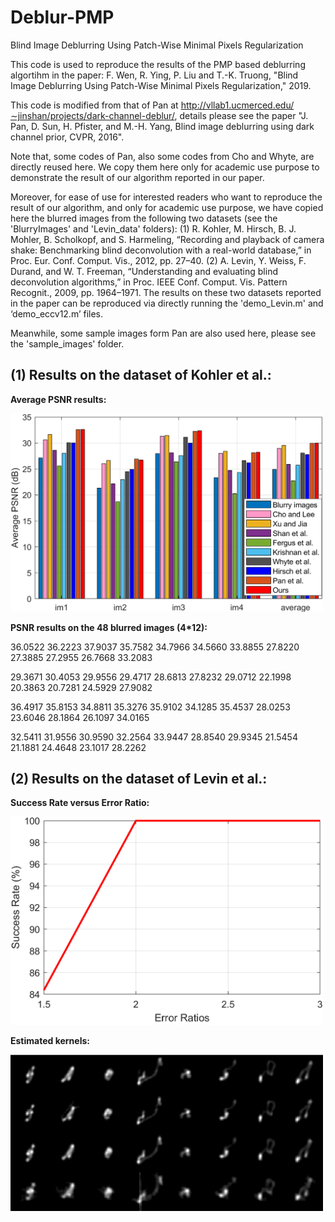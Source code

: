 # Deblur-PMP
Blind Image Deblurring Using Patch-Wise Minimal Pixels Regularization


This code is used to reproduce the results of the PMP based deblurring algortihm in the paper: 
F. Wen, R. Ying, P. Liu and T.-K. Truong, "Blind Image Deblurring Using Patch-Wise Minimal Pixels Regularization," 2019.

This code is modified from that of Pan at http://vllab1.ucmerced.edu/∼jinshan/projects/dark-channel-deblur/, 
details please see the paper "J. Pan, D. Sun, H. Pfister, and M.-H. Yang, Blind image deblurring using dark channel prior, CVPR, 2016". 

Note that, some codes of Pan, also some codes from Cho and Whyte, are directly reused here. We copy them here only for academic use purpose to demonstrate the result of our algorithm reported in our paper.

Moreover, for ease of use for interested readers who want to reproduce the result of our algorithm,
and only for academic use purpose,
we have copied here the blurred images from the following two datasets (see the 'BlurryImages' and 'Levin_data' folders):
(1) R. Kohler, M. Hirsch, B. J. Mohler, B. Scholkopf, and S. Harmeling, “Recording and playback of camera shake: Benchmarking blind deconvolution with a real-world database,” in Proc. Eur. Conf. Comput. Vis., 2012, pp. 27–40.
(2) A. Levin, Y. Weiss, F. Durand, and W. T. Freeman, “Understanding and evaluating blind deconvolution algorithms,” in Proc. IEEE Conf. Comput. Vis. Pattern Recognit., 2009, pp. 1964–1971.
The results on these two datasets reported in the paper can be reproduced via directly running the 'demo_Levin.m' and ‘demo_eccv12.m’ files.


Meanwhile, some sample images form Pan are also used here, please see the 'sample_images' folder.

## (1) Results on the dataset of Kohler et al.:

**Average PSNR results:**

<img src="https://github.com/FWen/deblur-pmp/blob/master/results_eccv12/PSNR.png" width="500" />

**PSNR results on the 48 blurred images (4*12):**

   36.0522   36.2223   37.9037   35.7582   34.7966   34.5660   33.8855   27.8220   27.3885   27.2955   26.7668   33.2083
   
   29.3671   30.4053   29.9556   29.4717   28.6813   27.8232   29.0712   22.1998   20.3863   20.7281   24.5929   27.9082
   
   36.4917   35.8153   34.8811   35.3276   35.9102   34.1285   35.4537   28.0253   23.6046   28.1864   26.1097   34.0165
   
   32.5411   31.9556   30.9590   32.2564   33.9447   28.8540   29.9345   21.5454   21.1881   24.4648   23.1017   28.2262

## (2) Results on the dataset of Levin et al.:

**Success Rate versus Error Ratio:**

<img src="https://github.com/FWen/deblur-pmp/blob/master/results_Levin/Success%20Rate.png" width="500" />

**Estimated kernels:**

<img src="https://github.com/FWen/deblur-pmp/blob/master/results_Levin/Kernels.png" width="500" />
